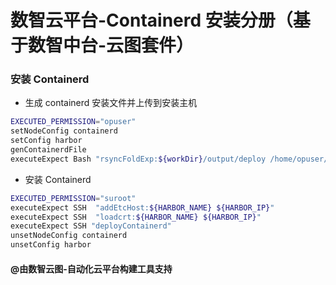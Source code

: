 # 数智云平台-Containerd 安装分册（基于数智中台-云图套件）

### 安装 Containerd

- 生成 containerd 安装文件并上传到安装主机

````bash
EXECUTED_PERMISSION="opuser"
setNodeConfig containerd 
setConfig harbor
genContainerdFile
executeExpect Bash "rsyncFoldExp:${workDir}/output/deploy /home/opuser/deploy"
````

- 安装 Containerd

````bash
EXECUTED_PERMISSION="suroot"
executeExpect SSH  "addEtcHost:${HARBOR_NAME} ${HARBOR_IP}"
executeExpect SSH  "loadcrt:${HARBOR_NAME} ${HARBOR_IP}"
executeExpect SSH "deployContainerd"
unsetNodeConfig containerd 
unsetConfig harbor
````

#### @由数智云图-自动化云平台构建工具支持